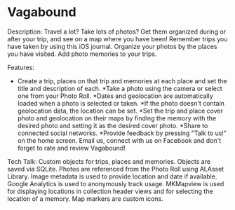 Vagabound
===========

Description: Travel a lot? Take lots of photos? Get them organized during or after your trip, and see on a map where you have been! Remember trips you have taken by using this iOS journal. Organize your photos by the places you have visited. Add photo memories to your trips.

Features:
* Create a trip, places on that trip and memories at each place and set the title and description of each.
*Take a photo using the camera or select one from your Photo Roll.
*Dates and geolocation are automatically loaded when a photo is selected or taken.
*If the photo doesn't contain geolocation data, the location can be set.
*Set the trip and place cover photo and geolocation on their maps by finding the memory with the desired photo and setting it as the desired cover photo.
*Share to connected social networks.
*Provide feedback by pressing "Talk to us!" on the home screen. Email us, connect with us on Facebook and don't forget to rate and review Vagabound!

Tech Talk:
Custom objects for trips, places and memories.
Objects are saved via SQLite.
Photos are referenced from the Photo Roll using ALAsset Library. Image metadata is used to provide location and date if available.
Google Analytics is used to anonymously track usage.
MKMapview is used for displaying locations in collection header views and for selecting the location of a memory. Map markers are custom icons.
